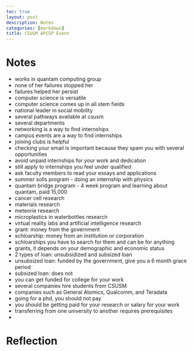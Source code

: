 ```yaml
---
toc: true
layout: post
description: Notes 
categories: [markdown]
title: CSUSM APCSP Event 
---
```

# Notes 
- works in quantam computing group 
- none of her failures stopped her 
- failures helped her persist 
- computer science is versatile
- computer science comes up in all stem fields 
- national leader in social mobility 
- several pathways available at csusm 
- several departments 
- networking is a way to find internships 
- campus events are a way to find internships
- joining clubs is helpful
- checking your email is important because they spam you with several opportunities 
- avoid unpaid internships for your work and dedication 
- still apply to internships you feel under qualified 
- ask faculty members to read your essays and applications 
- summer solis program - doing an internship with physics
- quantam bridge program - 4 week program and learning about quantam, paid 15,000 
- cancer cell research 
- materials research 
- meteorie research 
- microplastics in waterbottles research 
- virtual reality labs and artificial intelligence research 
- grant: money from the government
- schloarship: money from an institution or corporation
- schloarships you have to search for them and can be for anything
- grants, it depends on your demographic and economic status 
- 2 types of loan: unsubsidized and subsized loan 
- unsubsized loan: funded by the government, give you a 6 month grace period 
- subsized loan: does not 
- you can get funded for college for your work 
- several companies hire students from CSUSM 
- companies such as General Atomics, Qualcomm, and Teradata 
- going for a phd, you should not pay 
- you should be getting paid for your research or salary for your work 
- transferring from one university to another requires prerequisites
- 


# Reflection 